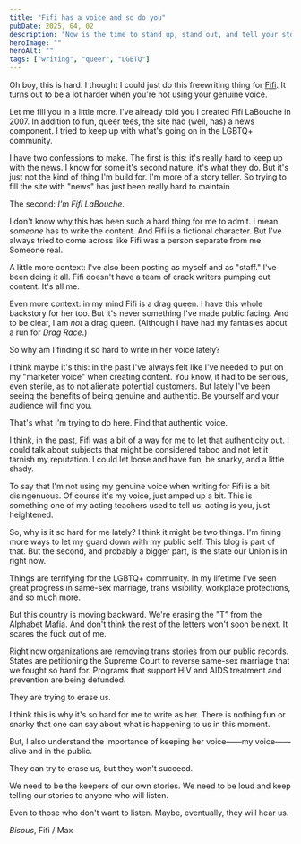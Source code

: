 ```yaml
---
title: "Fifi has a voice and so do you"
pubDate: 2025, 04, 02
description: "Now is the time to stand up, stand out, and tell your story."
heroImage: ""
heroAlt: ""
tags: ["writing", "queer", "LGBTQ"]
---
```



Oh boy, this is hard. I thought I could just do this freewriting thing for [Fifi](https://fifilabouche.com). It turns out to be a lot harder when you're not using your genuine voice.

Let me fill you in a little more. I've already told you I created Fifi LaBouche in 2007. In addition to fun, queer tees, the site had (well, has) a news component. I tried to keep up with what's going on in the LGBTQ+ community. 

I have two confessions to make. The first is this: it's really hard to keep up with the news. I know for some it's second nature, it's what they do. But it's just not the kind of thing I'm build for. I'm more of a story teller. So trying to fill the site with "news" has just been really hard to maintain.

The second: *I'm Fifi LaBouche*. 

I don't know why this has been such a hard thing for me to admit. I mean *someone* has to write the content. And Fifi is a fictional character. But I've always tried to come across like Fifi was a person separate from me. Someone real. 

A little more context: I've also been posting as myself and as "staff." I've been doing it all. Fifi doesn't have a team of crack writers pumping out content. It's all me. 

Even more context: in my mind Fifi is a drag queen. I have this whole backstory for her too. But it's never something I've made public facing. And to be clear, I am *not* a drag queen. (Although I have had my fantasies about a run for *Drag Race*.)

So why am I finding it so hard to write in her voice lately?

I think maybe it's this: in the past I've always felt like I've needed to put on my "marketer voice" when creating content. You know, it had to be serious, even sterile, as to not alienate potential customers. But lately I've been seeing the benefits of being genuine and authentic. Be yourself and your audience will find you.

That's what I'm trying to do here. Find that authentic voice.

I think, in the past, Fifi was a bit of a way for me to let that authenticity out. I could talk about subjects that might be considered taboo and not let it tarnish my reputation. I could let loose and have fun, be snarky, and a little shady.

To say that I'm not using my genuine voice when writing for Fifi is a bit disingenuous. Of course it's my voice, just amped up a bit. This is something one of my acting teachers used to tell us: acting is you, just heightened. 

So, why is it so hard for me lately? I think it might be two things. I'm fining more ways to let my guard down with my public self. This blog is part of that. But the second, and probably a bigger part, is the state our Union is in right now. 

Things are terrifying for the LGBTQ+ community. In my lifetime I've seen great progress in same-sex marriage, trans visibility, workplace protections, and so much more. 

But this country is moving backward. We're erasing the "T" from the Alphabet Mafia. And don't think the rest of the letters won't soon be next. It scares the fuck out of me. 

Right now organizations are removing trans stories from our public records. States are petitioning the Supreme Court to reverse same-sex marriage that we fought so hard for. Programs that support HIV and AIDS treatment and prevention are being defunded.

They are trying to erase us.

I think this is why it's so hard for me to write as her. There is nothing fun or snarky that one can say about what is happening to us in this moment. 

But, I also understand the importance of keeping her voice——my voice——alive and in the public. 

They can try to erase us, but they won't succeed.

We need to be the keepers of our own stories. We need to be loud and keep telling our stories to anyone who will listen. 

Even to those who don't want to listen. Maybe, eventually, they will hear us. 

*Bisous*, 
Fifi / Max